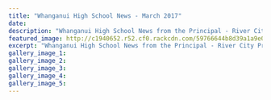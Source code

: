 ```yaml
---
title: "Whanganui High School News - March 2017"
date: 
description: "Whanganui High School News from the Principal - River City Press, March 2017"
featured_image: http://c1940652.r52.cf0.rackcdn.com/59766644b8d39a1a9e000ab9/Facebook-Profile---180x180---TESTwhite-bg.jpg
excerpt: "Whanganui High School News from the Principal - River City Press, March 2017"
gallery_image_1: 
gallery_image_2: 
gallery_image_3: 
gallery_image_4: 
gallery_image_5: 
---
```

